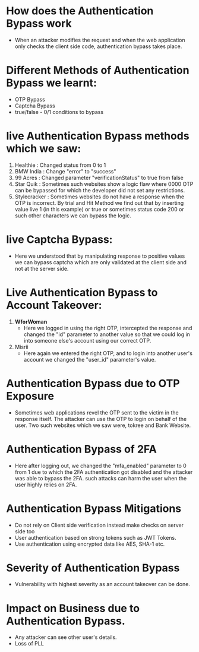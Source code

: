 # How does the Authentication Bypass work 
- When an attacker modifies the request and when the web application only checks the client side code, authentication bypass takes place.
# Different Methods of Authentication Bypass we learnt:
- OTP Bypass
- Captcha Bypass
- true/false - 0/1 conditions to bypass
# live Authentication Bypass methods which we saw:
1. Healthie : 
		Changed status from 0 to 1
2. BMW India : 
		Change "error" to "success"
3. 99 Acres : 
		Changed parameter "verificationStatus" to true from false
4. Star Quik : 
		Sometimes such websites show a logic flaw where 0000 OTP can be bypassed for which the developer did not set any restrictions.
5. Stylecracker : 
		Sometimes websites do not have a response when the OTP is incorrect. By trial and Hit  Method we find out that by inserting value live 1 (in this example) or true or sometimes status code 200 or such other characters we can bypass the logic.
# live Captcha Bypass:
- Here we understood that by manipulating response to positive values we can bypass captcha which are only validated at the client side and not at the server side.
# Live Authentication Bypass to Account Takeover:
1. **WforWoman**
	- Here we logged in using the right OTP, intercepted the response and changed the "id" parameter to another value so that we could log in into someone else's account using our correct OTP.
2. Misrii
	- Here again we entered the right OTP, and to login into another user's account we changed the "user_id" parameter's value.
# Authentication Bypass due to OTP Exposure
- Sometimes web applications revel the OTP sent to the victim in the response itself. The attacker can use the OTP to login on behalf of the user. Two such websites which we saw were, tokree and Bank Website.
# Authentication Bypass of 2FA
- Here after logging out, we changed the "mfa_enabled" parameter to 0 from 1 due to which the 2FA authentication got disabled and the attacker was able to bypass the 2FA. such attacks can harm the user when the user highly relies on 2FA.
# Authentication Bypass Mitigations
- Do not rely on Client side verification instead make checks on server side too 
- User authentication based on strong tokens such as JWT Tokens.
- Use authentication using encrypted data like AES, SHA-1 etc.
# Severity of Authentication Bypass
- Vulnerability with highest severity as an account takeover can be done.
# Impact on Business due to Authentication Bypass.
- Any attacker can see other  user's details.
- Loss of PLL